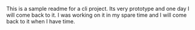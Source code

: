 This is a sample readme for a cli project.
Its very prototype and one day I will come back to it.
I was working on it in my spare time and I will come back
to it when I have time.
